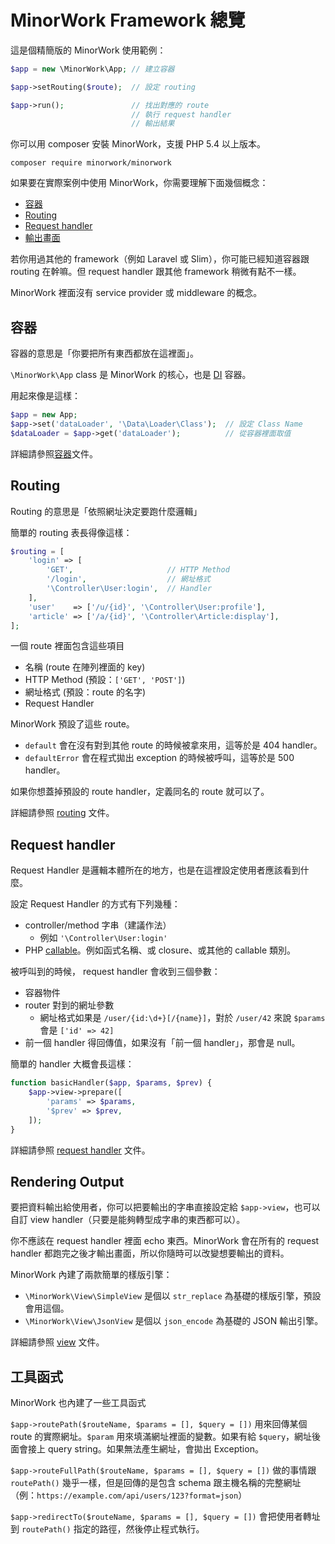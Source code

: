 # MinorWork Framework 總覽

這是個精簡版的 MinorWork 使用範例：

```php
$app = new \MinorWork\App; // 建立容器

$app->setRouting($route);  // 設定 routing

$app->run();               // 找出對應的 route
                           // 執行 request handler
                           // 輸出結果
```

你可以用 composer 安裝 MinorWork，支援 PHP 5.4 以上版本。

```
composer require minorwork/minorwork
```

如果要在實際案例中使用 MinorWork，你需要理解下面幾個概念：

- [容器](#container)
- [Routing](#routing)
- [Request handler](#request_handler)
- [輸出畫面](#rendering_output)

若你用過其他的 framework（例如 Laravel 或 Slim），你可能已經知道容器跟 routing 在幹嘛。但 request handler 跟其他 framework 稍微有點不一樣。

MinorWork 裡面沒有 service provider 或 middleware 的概念。

<a name='container'></a>
## 容器

容器的意思是「你要把所有東西都放在這裡面」。

`\MinorWork\App` class 是 MinorWork 的核心，也是 [DI](https://www.google.com/search?q=dependency+injection) 容器。

用起來像是這樣：

```php
$app = new App;
$app->set('dataLoader', '\Data\Loader\Class');  // 設定 Class Name
$dataLoader = $app->get('dataLoader');          // 從容器裡面取值
```

詳細請參照[容器](container.md)文件。

<a name='routing'></a>
## Routing

Routing 的意思是「依照網址決定要跑什麼邏輯」


簡單的 routing 表長得像這樣：

```php
$routing = [
    'login' => [
        'GET',                     // HTTP Method
        '/login',                  // 網址格式
        '\Controller\User:login',  // Handler
    ],
    'user'    => ['/u/{id}', '\Controller\User:profile'],
    'article' => ['/a/{id}', '\Controller\Article:display'],
];
```

一個 route 裡面包含這些項目

- 名稱 (route 在陣列裡面的 key)
- HTTP Method (預設：`['GET', 'POST']`)
- 網址格式 (預設：route 的名字)
- Request Handler

MinorWork 預設了這些 route。

- `default` 會在沒有對到其他 route 的時候被拿來用，這等於是 404 handler。
- `defaultError` 會在程式拋出 exception 的時候被呼叫，這等於是 500 handler。

如果你想蓋掉預設的 route handler，定義同名的 route 就可以了。

詳細請參照 [routing](routing.md) 文件。

<a name='request_handler'></a>
## Request handler

Request Handler 是邏輯本體所在的地方，也是在這裡設定使用者應該看到什麼。

設定 Request Handler 的方式有下列幾種：

- controller/method 字串（建議作法）
  - 例如 `'\Controller\User:login'`
- PHP [callable](http://php.net/manual/en/language.types.callable.php)。例如函式名稱、或 closure、或其他的 callable 類別。

被呼叫到的時候， request handler 會收到三個參數：

- 容器物件
- router 對到的網址參數
  - 網址格式如果是 `/user/{id:\d+}[/{name}]`，對於 `/user/42` 來說 `$params` 會是 `['id' => 42]`
- 前一個 handler 得回傳值，如果沒有「前一個 handler」，那會是 null。

簡單的 handler 大概會長這樣：

```php
function basicHandler($app, $params, $prev) {
    $app->view->prepare([
        'params' => $params,
        '$prev' => $prev,
    ]);
}
```

詳細請參照 [request handler](request_handler.md) 文件。

<a name='rendering_output'></a>
## Rendering Output

要把資料輸出給使用者，你可以把要輸出的字串直接設定給 `$app->view`，也可以自訂 view handler（只要是能夠轉型成字串的東西都可以）。

你不應該在 request handler 裡面 echo 東西。MinorWork 會在所有的 request handler 都跑完之後才輸出畫面，所以你隨時可以改變想要輸出的資料。

MinorWork 內建了兩款簡單的樣版引擎：

- `\MinorWork\View\SimpleView` 是個以 `str_replace` 為基礎的樣版引擎，預設會用這個。
- `\MinorWork\View\JsonView` 是個以 `json_encode` 為基礎的 JSON 輸出引擎。

詳細請參照 [view](view.md) 文件。

<a name='helper'></a>
## 工具函式

MinorWork 也內建了一些工具函式

`$app->routePath($routeName, $params = [], $query = [])` 用來回傳某個 route 的實際網址。`$param` 用來填滿網址裡面的變數。如果有給 `$query`，網址後面會接上 query string。如果無法產生網址，會拋出 Exception。

`$app->routeFullPath($routeName, $params = [], $query = [])` 做的事情跟 `routePath()` 幾乎一樣，但是回傳的是包含 schema 跟主機名稱的完整網址（例：`https://example.com/api/users/123?format=json`）

`$app->redirectTo($routeName, $params = [], $query = [])` 會把使用者轉址到 `routePath()` 指定的路徑，然後停止程式執行。


